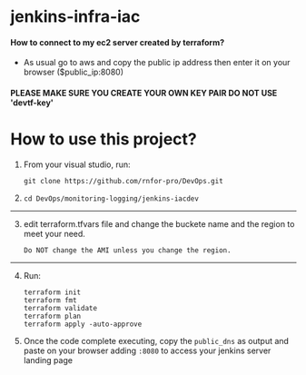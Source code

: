 # jenkins-infra-iac

#### How to connect to my ec2 server created by terraform?
- As usual go to aws and copy the public ip address then enter it on your browser ($public_ip:8080)

#### PLEASE MAKE SURE YOU CREATE YOUR OWN KEY PAIR DO NOT USE 'devtf-key'

# How to use this project?
1. From your visual studio, run:
   ```
   git clone https://github.com/rnfor-pro/DevOps.git
   ```
2. ```
   cd DevOps/monitoring-logging/jenkins-iacdev
   ```
---   
3. edit terraform.tfvars file and change the buckete name and the region to meet your need. 

    `Do NOT change the AMI unless you change the region.`
---    

4. Run:
   ```
   terraform init
   terraform fmt
   terraform validate
   terraform plan
   terraform apply -auto-approve
   ```

4. Once the code complete executing, copy the `public_dns` as output and paste on your browser adding `:8080` to access your jenkins server landing page
